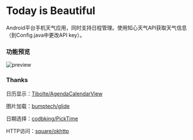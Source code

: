 # Today is Beautiful

Android平台手机天气应用，同时支持日程管理。使用知心天气API获取天气信息（到Config.java中更改API key）。

### 功能预览



![preview](preview/preview.gif)

### Thanks
日历显示：[Tibolte/AgendaCalendarView](https://github.com/Tibolte/AgendaCalendarView)

图片加载：[bumptech/glide](https://github.com/bumptech/glide)

日期选择：[codbking/PickTime](https://github.com/codbking/PickTime)

HTTP访问：[square/okhttp](https://github.com/square/okhttp)
